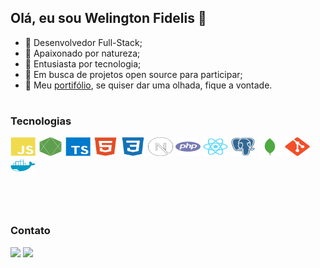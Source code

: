 ## Olá, eu sou **Welington Fidelis** 👋

- 🦆 Desenvolvedor Full-Stack;
- 🌱 Apaixonado por natureza;
- 🤖 Entusiasta por tecnologia;
- 🤝 Em busca de projetos open source para participar;
- 🔭 Meu [portifólio], se quiser dar uma olhada, fique a vontade.

#

### Tecnologias

<div>
  <img align="center" alt="JavaScript" height="30" width="40" src="https://raw.githubusercontent.com/devicons/devicon/master/icons/javascript/javascript-plain.svg" />
  <img align="center" alt="Nodejs" height="30" width="40" src="https://raw.githubusercontent.com/devicons/devicon/master/icons/nodejs/nodejs-plain.svg" />
  <img align="center" alt="TypeScript" height="30" width="40" src="https://raw.githubusercontent.com/devicons/devicon/master/icons/typescript/typescript-plain.svg" />
  <img align="center" alt="Nodejs" height="30" width="40" src="https://raw.githubusercontent.com/devicons/devicon/master/icons/html5/html5-plain.svg" />
  <img align="center" alt="Nodejs" height="30" width="40" src="https://raw.githubusercontent.com/devicons/devicon/master/icons/css3/css3-plain.svg" />
  <img align="center" alt="Nodejs" height="30" width="40" src="https://raw.githubusercontent.com/devicons/devicon/master/icons/nextjs/nextjs-line.svg" />
  <img align="center" alt="Nodejs" height="30" width="40" src="https://raw.githubusercontent.com/devicons/devicon/master/icons/php/php-plain.svg" />
  <img align="center" alt="Nodejs" height="30" width="40" src="https://raw.githubusercontent.com/devicons/devicon/master/icons/react/react-original.svg" />
  <img align="center" alt="Nodejs" height="30" width="40" src="https://raw.githubusercontent.com/devicons/devicon/master/icons/postgresql/postgresql-plain.svg" />
  <img align="center" alt="Nodejs" height="30" width="40" src="https://raw.githubusercontent.com/devicons/devicon/master/icons/mongodb/mongodb-plain.svg" />
  <img align="center" alt="Nodejs" height="30" width="40" src="https://raw.githubusercontent.com/devicons/devicon/master/icons/git/git-plain.svg" />
  <img align="center" alt="Nodejs" height="30" width="40" src="https://raw.githubusercontent.com/devicons/devicon/master/icons/docker/docker-plain.svg" />
</div>

#

<br/>

### Contato

<div> 
  <a href = "mailto:welingtonfidelis@gmail.com"><img src="https://img.shields.io/badge/-Gmail-%23333?style=for-the-badge&logo=gmail&logoColor=white" target="_blank"></a>
  <a href="https://linkedin.com/in/welington-fidelis-de-sousa-3944a6127" target="_blank"><img src="https://img.shields.io/badge/-LinkedIn-%230077B5?style=for-the-badge&logo=linkedin&logoColor=white" target="_blank"></a> 
 
</div>

[portifólio]: https://welingtonfidelis.com.br
